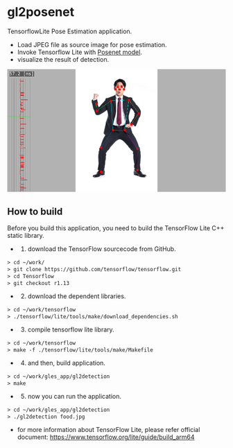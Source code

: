 # gl2posenet
TensorflowLite Pose Estimation application.
 - Load JPEG file as source image for pose estimation.
 - Invoke Tensorflow Lite with [Posenet model](https://www.tensorflow.org/lite/models/pose_estimation/overview).
 - visualize the result of detection.

 ![capture image](gl2posenet.png "capture image")

## How to build
Before you build this application, you need to build the TensorFlow Lite C++ static library.

- 1) download the TensorFlow sourcecode from GitHub.
```
> cd ~/work/
> git clone https://github.com/tensorflow/tensorflow.git
> cd Tensorflow
> git checkout r1.13
```

- 2) download the dependent libraries.
```
> cd ~/work/tensorflow
> ./tensorflow/lite/tools/make/download_dependencies.sh
```

- 3) compile tensorflow lite library.
```
> cd ~/work/tensorflow
> make -f ./tensorflow/lite/tools/make/Makefile
```

- 4) and then, build application.
```
> cd ~/work/gles_app/gl2detection
> make
```

- 5) now you can run the application.
```
> cd ~/work/gles_app/gl2detection
> ./gl2detection food.jpg
```

- for more information about TensorFlow Lite, please refer official document:
https://www.tensorflow.org/lite/guide/build_arm64
